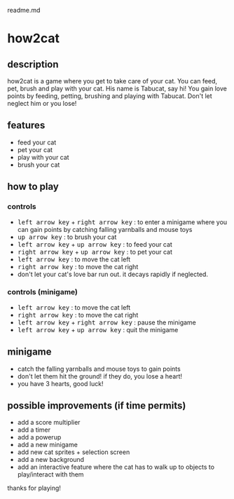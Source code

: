 readme.md





# how2cat
## description
how2cat is a game where you get to take care of your cat. You can feed, pet, brush and play with your cat. His name is Tabucat, say hi!
You gain love points by feeding, petting, brushing and playing with Tabucat. Don't let neglect him or you lose!

## features
- feed your cat
- pet your cat
- play with your cat
- brush your cat

## how to play
### controls
- <kbd>left arrow key</kbd> + <kbd>right arrow key</kbd> : to enter a minigame where you can gain points by catching falling yarnballs and mouse toys
- <kbd>up arrow key</kbd> : to brush your cat
- <kbd>left arrow key</kbd> + <kbd>up arrow key</kbd> : to feed your cat
- <kbd>right arrow key</kbd> + <kbd>up arrow key</kbd> : to pet your cat
- <kbd>left arrow key</kbd> : to move the cat left
- <kbd>right arrow key</kbd> : to move the cat right
- don't let your cat's love bar run out. it decays rapidly if neglected.
### controls (minigame)
- <kbd>left arrow key</kbd> : to move the cat left
- <kbd>right arrow key</kbd> : to move the cat right
- <kbd>left arrow key</kbd> + <kbd>right arrow key</kbd> : pause the minigame
- <kbd>left arrow key</kbd> + <kbd>up arrow key</kbd> : quit the minigame

## minigame
- catch the falling yarnballs and mouse toys to gain points
- don't let them hit the ground! if they do, you lose a heart! 
- you have 3 hearts, good luck!


## possible improvements (if time permits)
- add a score multiplier
- add a timer
- add a powerup
- add a new minigame
- add new cat sprites + selection screen
- add a new background
- add an interactive feature where the cat has to walk up to objects to play/interact with them

thanks for playing!




